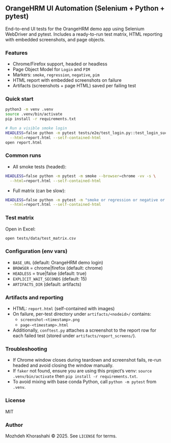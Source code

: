 ## OrangeHRM UI Automation (Selenium + Python + pytest)

End-to-end UI tests for the OrangeHRM demo app using Selenium WebDriver and pytest. Includes a ready-to-run test matrix, HTML reporting with embedded screenshots, and page objects.

### Features
- Chrome/Firefox support, headed or headless
- Page Object Model for `Login` and `PIM`
- Markers: `smoke`, `regression`, `negative`, `pim`
- HTML report with embedded screenshots on failure
- Artifacts (screenshots + page HTML) saved per failing test

### Quick start
```bash
python3 -m venv .venv
source .venv/bin/activate
pip install -r requirements.txt

# Run a visible smoke login
HEADLESS=false python -m pytest tests/e2e/test_login.py::test_login_success --browser=chrome -vv -s \
  --html=report.html --self-contained-html
open report.html
```

### Common runs
- All smoke tests (headed):
```bash
HEADLESS=false python -m pytest -m smoke --browser=chrome -vv -s \
  --html=report.html --self-contained-html
```
- Full matrix (can be slow):
```bash
HEADLESS=false python -m pytest -m "smoke or regression or negative or pim" --browser=chrome -vv -s \
  --html=report.html --self-contained-html
```

### Test matrix
Open in Excel:
```bash
open tests/data/test_matrix.csv
```

### Configuration (env vars)
- `BASE_URL` (default: OrangeHRM demo login)
- `BROWSER` = chrome|firefox (default: chrome)
- `HEADLESS` = true|false (default: true)
- `EXPLICIT_WAIT_SECONDS` (default: 15)
- `ARTIFACTS_DIR` (default: artifacts)

### Artifacts and reporting
- HTML: `report.html` (self-contained with images)
- On failure, per-test directory under `artifacts/<nodeid>/` contains:
  - `screenshot-<timestamp>.png`
  - `page-<timestamp>.html`
- Additionally, `conftest.py` attaches a screenshot to the report row for each failed test (stored under `artifacts/report_screens/`).

### Troubleshooting
- If Chrome window closes during teardown and screenshot fails, re-run headed and avoid closing the window manually.
- If `faker` not found, ensure you are using this project’s venv: `source .venv/bin/activate` then `pip install -r requirements.txt`.
- To avoid mixing with base conda Python, call `python -m pytest` from `.venv`.

### License
MIT

### Author
Mozhdeh Khorashahi © 2025. See `LICENSE` for terms.
